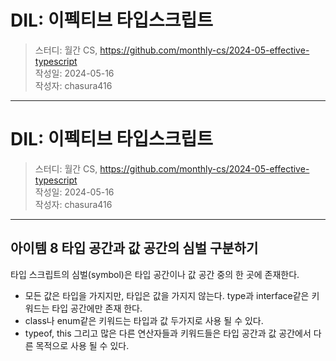 # DIL: 이펙티브 타입스크립트

> 스터디: 월간 CS, https://github.com/monthly-cs/2024-05-effective-typescript  
> 작성일: 2024-05-16  
> 작성자: chasura416

---

## 
# DIL: 이펙티브 타입스크립트

> 스터디: 월간 CS, https://github.com/monthly-cs/2024-05-effective-typescript  
> 작성일: 2024-05-16  
> 작성자: chasura416

---

## 아이템 8 타입 공간과 값 공간의 심벌 구분하기
타입 스크립트의 심벌(symbol)은 타입 공간이나 값 공간 중의 한 곳에 존재한다.

- 모든 값은 타입을 가지지만, 타입은 값을 가지지 않는다. type과 interface같은 키워드는 타입 공간에만 존재 한다.
- class나 enum같은 키워드는 타입과 값 두가지로 사용 될 수 있다.
- typeof, this 그리고 많은 다른 연산자들과 키워드들은 타입 공간과 값 공간에서 다른 목적으로 사용 될 수 있다.

